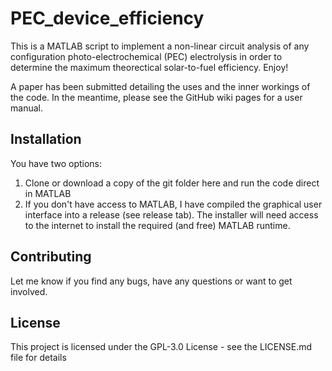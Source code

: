 # PEC_device_efficiency #

This is a MATLAB script to implement a non-linear circuit analysis of any configuration photo-electrochemical (PEC) electrolysis in order to determine the maximum theorectical solar-to-fuel efficiency. Enjoy!

A paper has been submitted detailing the uses and the inner workings of the code. In the meantime, please see the GitHub wiki pages for a user manual.

## Installation ##

You have two options:

1) Clone or download a copy of the git folder here and run the code direct in MATLAB
2) If you don't have access to MATLAB, I have compiled the graphical user interface into a release (see release tab). The installer will need access to the internet to install the required (and free) MATLAB runtime.

## Contributing ##

Let me know if you find any bugs, have any questions or want to get involved.

## License ##

This project is licensed under the GPL-3.0 License - see the LICENSE.md file for details